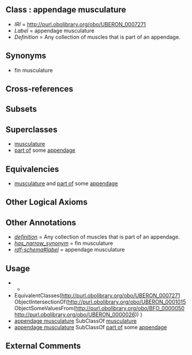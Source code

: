 
## Class : appendage musculature

 * *IRI* = http://purl.obolibrary.org/obo/UBERON_0007271
 * *Label* = appendage musculature
 * *Definition* = Any collection of muscles that is part of an appendage.

## Synonyms

 * fin musculature

## Cross-references


## Subsets


## Superclasses

 * [musculature](../../UBERON/15/UBERON_0001015.md)
 * [part of](../../BFO/50/BFO_0000050.md) some [appendage](../../UBERON/26/UBERON_0000026.md)

## Equivalencies

 * [musculature](../../UBERON/15/UBERON_0001015.md) and [part of](../../BFO/50/BFO_0000050.md) some [appendage](../../UBERON/26/UBERON_0000026.md)

## Other Logical Axioms


## Other Annotations

 * *[definition](../../IAO/15/IAO_0000115.md)* = Any collection of muscles that is part of an appendage.
 * *[has_narrow_synonym](../../ym/oboInOwl#hasNarrowSynonym.md)* = fin musculature
 * *[rdf-schema#label](../../el/rdf-schema#label.md)* = appendage musculature

## Usage

 * -
 * EquivalentClasses(<http://purl.obolibrary.org/obo/UBERON_0007271> ObjectIntersectionOf(<http://purl.obolibrary.org/obo/UBERON_0001015> ObjectSomeValuesFrom(<http://purl.obolibrary.org/obo/BFO_0000050> <http://purl.obolibrary.org/obo/UBERON_0000026>)) )
 * [appendage musculature](../../UBERON/71/UBERON_0007271.md) SubClassOf [musculature](../../UBERON/15/UBERON_0001015.md)
 * [appendage musculature](../../UBERON/71/UBERON_0007271.md) SubClassOf [part of](../../BFO/50/BFO_0000050.md) some [appendage](../../UBERON/26/UBERON_0000026.md)

## External Comments

